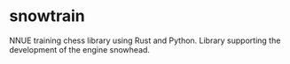 # snowtrain
NNUE training chess library using Rust and Python.
Library supporting the development of the engine snowhead.
